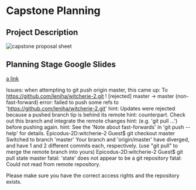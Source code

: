 # Capstone Planning

## Project Description
![capstone proposal sheet](img/http://capstone-proposal.png)

## Planning Stage Google Slides
[a link](https://docs.google.com/presentation/d/1Hr1XLWkjYLCbcP8TJTiBAW8rStq7P3LrQpDlgGCX-ww/edit?usp=sharing)


Issues:
when attempting to git push origin master, this came up:
To https://github.com/lenjha/witcherie-2.git
 ! [rejected]        master -> master (non-fast-forward)
error: failed to push some refs to 'https://github.com/lenjha/witcherie-2.git'
hint: Updates were rejected because a pushed branch tip is behind its remote
hint: counterpart. Check out this branch and integrate the remote changes
hint: (e.g. 'git pull ...') before pushing again.
hint: See the 'Note about fast-forwards' in 'git push --help' for details.
Epicodus-2D:witcherie-2 Guest$ git checkout master
Switched to branch 'master'
Your branch and 'origin/master' have diverged,
and have 1 and 2 different commits each, respectively.
  (use "git pull" to merge the remote branch into yours)
Epicodus-2D:witcherie-2 Guest$ git pull state master
fatal: 'state' does not appear to be a git repository
fatal: Could not read from remote repository.

Please make sure you have the correct access rights
and the repository exists.
